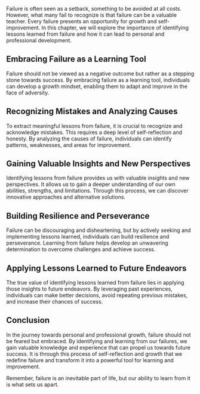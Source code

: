 
Failure is often seen as a setback, something to be avoided at all costs. However, what many fail to recognize is that failure can be a valuable teacher. Every failure presents an opportunity for growth and self-improvement. In this chapter, we will explore the importance of identifying lessons learned from failure and how it can lead to personal and professional development.

Embracing Failure as a Learning Tool
------------------------------------

Failure should not be viewed as a negative outcome but rather as a stepping stone towards success. By embracing failure as a learning tool, individuals can develop a growth mindset, enabling them to adapt and improve in the face of adversity.

Recognizing Mistakes and Analyzing Causes
-----------------------------------------

To extract meaningful lessons from failure, it is crucial to recognize and acknowledge mistakes. This requires a deep level of self-reflection and honesty. By analyzing the causes of failure, individuals can identify patterns, weaknesses, and areas for improvement.

Gaining Valuable Insights and New Perspectives
----------------------------------------------

Identifying lessons from failure provides us with valuable insights and new perspectives. It allows us to gain a deeper understanding of our own abilities, strengths, and limitations. Through this process, we can discover innovative approaches and alternative solutions.

Building Resilience and Perseverance
------------------------------------

Failure can be discouraging and disheartening, but by actively seeking and implementing lessons learned, individuals can build resilience and perseverance. Learning from failure helps develop an unwavering determination to overcome challenges and achieve success.

Applying Lessons Learned to Future Endeavors
--------------------------------------------

The true value of identifying lessons learned from failure lies in applying those insights to future endeavors. By leveraging past experiences, individuals can make better decisions, avoid repeating previous mistakes, and increase their chances of success.

Conclusion
----------

In the journey towards personal and professional growth, failure should not be feared but embraced. By identifying and learning from our failures, we gain valuable knowledge and experience that can propel us towards future success. It is through this process of self-reflection and growth that we redefine failure and transform it into a powerful tool for learning and improvement.

Remember, failure is an inevitable part of life, but our ability to learn from it is what sets us apart.
